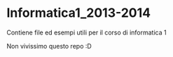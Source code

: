 Informatica1_2013-2014
======================

Contiene file ed esempi utili per il corso di informatica 1


Non vivissimo questo repo :D

